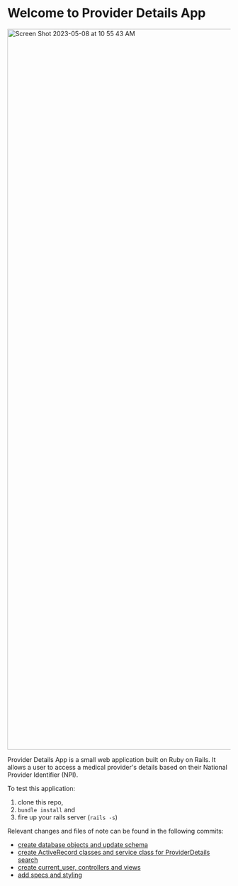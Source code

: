 # Welcome to Provider Details App

<img width="1627" alt="Screen Shot 2023-05-08 at 10 55 43 AM" src="https://user-images.githubusercontent.com/6538292/236858262-3959682b-e2a7-4a61-b8f4-c02b3bf98f65.png">


Provider Details App is a small web application built on Ruby on Rails.  It allows a user to access a medical provider's details based on their National Provider Identifier (NPI).

To test this application:
1. clone this repo, 
2. `bundle install` and 
3. fire up your rails server (`rails -s`)

Relevant changes and files of note can be found in the following commits:

- [create database objects and update schema](https://github.com/SputterPuttRedux/provider-details-app/commit/a502ef485060a6d72b9bd58e02a226d1e723550b)
- [ create ActiveRecord classes and service class for ProviderDetails search](https://github.com/SputterPuttRedux/provider-details-app/commit/903afa5378b7d8b013d7cd761f1a5ca0874efce8)
- [create current_user, controllers and views](https://github.com/SputterPuttRedux/provider-details-app/commit/0f3b810598c8b4f502edf7ef3039ba9fb786a931)
- [add specs and styling](https://github.com/SputterPuttRedux/provider-details-app/commit/9057ac41d01bc8d572600b0eeca4f2c410f00016)
